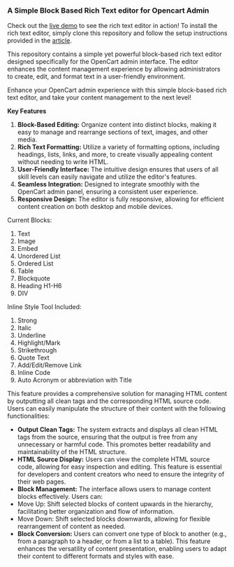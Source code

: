 <h3>A Simple Block Based Rich Text editor for Opencart Admin</h3><div>Check out the <a href="https://chiaseek.com/edmin.html" target="_self" rel="noopener">live demo</a> to see the rich text editor in action! To install the rich text editor, simply clone this repository and follow the setup instructions provided in the <a href="https://chiaseek.com/code/opencart/article/replace-existing-opencart-editor-to-new-block-based-editor/" target="_self" rel="noopener">article</a>.</div><p>This repository contains a simple yet powerful block-based rich text editor designed specifically for the OpenCart admin interface. The editor enhances the content management experience by allowing administrators to create, edit, and format text in a user-friendly environment. </p><p>Enhance your OpenCart admin experience with this simple block-based rich text editor, and take your content management to the next level!</p><div><strong>Key Features</strong></div><ol><li><strong>Block-Based Editing:</strong> Organize content into distinct blocks, making it easy to manage and rearrange sections of text, images, and other media.</li><li><strong>Rich Text Formatting:</strong> Utilize a variety of formatting options, including headings, lists, links, and more, to create visually appealing content without needing to write HTML.</li><li><strong>User-Friendly Interface:</strong> The intuitive design ensures that users of all skill levels can easily navigate and utilize the editor's features.</li><li><strong>Seamless Integration:</strong> Designed to integrate smoothly with the OpenCart admin panel, ensuring a consistent user experience.</li><li><strong>Responsive Design:</strong> The editor is fully responsive, allowing for efficient content creation on both desktop and mobile devices.</li></ol><p>Current Blocks:</p><ol><li>Text</li><li>Image</li><li>Embed</li><li>Unordered List</li><li>Ordered List</li><li>Table</li><li>Blockquote</li><li>Heading H1-H6</li><li>DIV</li></ol><p>Inline Style Tool Included:</p><ol><li>Strong</li><li>Italic</li><li>Underline</li><li>Highlight/Mark</li><li>Strikethrough</li><li>Quote Text</li><li>Add/Edit/Remove Link</li><li>Inline Code</li><li>Auto Acronym or abbreviation with Title</li></ol><p>This feature provides a comprehensive solution for managing HTML content by outputting all clean tags and the corresponding HTML source code. Users can easily manipulate the structure of their content with the following functionalities:</p><ul><li><strong>Output Clean Tags:</strong> The system extracts and displays all clean HTML tags from the source, ensuring that the output is free from any unnecessary or harmful code. This promotes better readability and maintainability of the HTML structure.</li><li><strong>HTML Source Display:</strong> Users can view the complete HTML source code, allowing for easy inspection and editing. This feature is essential for developers and content creators who need to ensure the integrity of their web pages.</li><li><strong>Block Management:</strong> The interface allows users to manage content blocks effectively. Users can:</li><li>Move Up: Shift selected blocks of content upwards in the hierarchy, facilitating better organization and flow of information.</li><li>Move Down: Shift selected blocks downwards, allowing for flexible rearrangement of content as needed.</li><li><strong>Block Conversion:</strong> Users can convert one type of block to another (e.g., from a paragraph to a header, or from a list to a table). This feature enhances the versatility of content presentation, enabling users to adapt their content to different formats and styles with ease.</li></ul>
